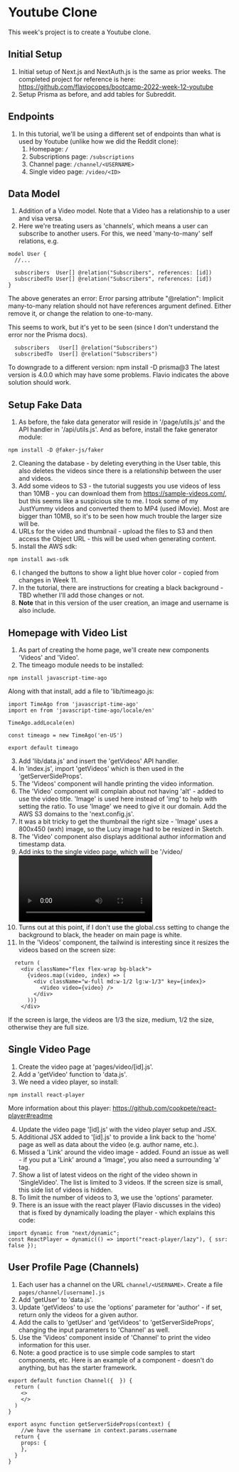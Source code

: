 # Youtube Clone

This week's project is to create a Youtube clone.

## Initial Setup

1. Initial setup of Next.js and NextAuth.js is the same as prior weeks. The completed project for reference is here: https://github.com/flaviocopes/bootcamp-2022-week-12-youtube
2. Setup Prisma as before, and add tables for Subreddit.

## Endpoints

1. In this tutorial, we'll be using a different set of endpoints than what is used by Youtube (unlike how we did the Reddit clone):
   1. Homepage: `/`
   2. Subscriptions page: `/subscriptions`
   3. Channel page: `/channel/<USERNAME>`
   4. Single video page: `/video/<ID>`

## Data Model

1. Addition of a Video model. Note that a Video has a relationship to a user and visa versa.
2. Here we're treating users as 'channels', which means a user can subscribe to another users. For this, we need 'many-to-many' self relations, e.g.

```
model User {
  //...

  subscribers  User[] @relation("Subscribers", references: [id])
  subscribedTo User[] @relation("Subscribers", references: [id])
}
```

The above generates an error: Error parsing attribute "@relation": Implicit many-to-many relation should not have references argument defined. Either remove it, or change the relation to one-to-many.

This seems to work, but it's yet to be seen (since I don't understand the error nor the Prisma docs).

```
  subscribers   User[] @relation("Subscribers")
  subscribedTo  User[] @relation("Subscribers")
```

To downgrade to a different version: npm install -D prisma@3 The latest version is 4.0.0 which may have some problems. Flavio indicates the above solution should work.

## Setup Fake Data

1. As before, the fake data generator will reside in '/page/utils.js' and the API handler in '/api/utils.js'. And as before, install the fake generator module:

```
npm install -D @faker-js/faker
```

2. Cleaning the database - by deleting everything in the User table, this also deletes the videos since there is a relationship between the user and videos.
3. Add some videos to S3 - the tutorial suggests you use videos of less than 10MB - you can download them from https://sample-videos.com/, but this seems like a suspicious site to me. I took some of my JustYummy videos and converted them to MP4 (used iMovie). Most are bigger than 10MB, so it's to be seen how much trouble the larger size will be.
4. URLs for the video and thumbnail - upload the files to S3 and then access the Object URL - this will be used when generating content.
5. Install the AWS sdk:

```
npm install aws-sdk
```

6. I changed the buttons to show a light blue hover color - copied from changes in Week 11.
7. In the tutorial, there are instructions for creating a black background - TBD whether I'll add those changes or not.
8. **Note** that in this version of the user creation, an image and username is also include.

## Homepage with Video List

1. As part of creating the home page, we'll create new components 'Videos' and 'Video'.
2. The timeago module needs to be installed:

```
npm install javascript-time-ago
```

Along with that install, add a file to 'lib/timeago.js:

```
import TimeAgo from 'javascript-time-ago'
import en from 'javascript-time-ago/locale/en'

TimeAgo.addLocale(en)

const timeago = new TimeAgo('en-US')

export default timeago
```

3. Add 'lib/data.js' and insert the 'getVideos' API handler.
4. In 'index.js', import 'getVideos' which is then used in the 'getServerSideProps'.
5. The 'Videos' component will handle printing the video information.
6. The 'Video' component will complain about not having 'alt' - added to use the video title. 'Image' is used here instead of 'img' to help with setting the ratio. To use 'Image' we need to give it our domain. Add the AWS S3 domains to the 'next.config.js'.
7. It was a bit tricky to get the thumbnail the right size - 'Image' uses a 800x450 (wxh) image, so the Lucy image had to be resized in Sketch.
8. The 'Video' component also displays additional author information and timestamp data.
9. Add inks to the single video page, which will be '/video/<VIDEO ID>' and to the user’s profile, which is '/channel/<USERNAME>'.
10. Turns out at this point, if I don't use the global.css setting to change the background to black, the header on main page is white.
11. In the 'Videos' component, the tailwind is interesting since it resizes the videos based on the screen size:

```
  return (
    <div className="flex flex-wrap bg-black">
      {videos.map((video, index) => (
        <div className="w-full md:w-1/2 lg:w-1/3" key={index}>
          <Video video={video} />
        </div>
      ))}
    </div>

```

If the screen is large, the videos are 1/3 the size, medium, 1/2 the size, otherwise they are full size.

## Single Video Page

1. Create the video page at 'pages/video/[id].js'.
2. Add a 'getVideo' function to 'data.js'.
3. We need a video player, so install:

```
npm install react-player
```

More information about this player: https://github.com/cookpete/react-player#readme

4. Update the video page '[id].js' with the video player setup and JSX.
5. Additional JSX added to '[id].js' to provide a link back to the 'home' page as well as data about the video (e.g. author name, etc.).
6. Missed a 'Link' around the video image - added. Found an issue as well - if you put a 'Link' around a 'Image', you also need a surrounding 'a' tag.
7. Show a list of latest videos on the right of the video shown in 'SingleVideo'. The list is limited to 3 videos. If the screen size is small, this side list of videos is hidden.
8. To limit the number of videos to 3, we use the 'options' parameter.
9. There is an issue with the react player (Flavio discusses in the video) that is fixed by dynamically loading the player - which explains this code:

```
import dynamic from "next/dynamic";
const ReactPlayer = dynamic(() => import("react-player/lazy"), { ssr: false });
```

## User Profile Page (Channels)

1. Each user has a channel on the URL `channel/<USERNAME>`. Create a file `pages/channel/[username].js`
2. Add 'getUser' to 'data.js'.
3. Update 'getVideos' to use the 'options' parameter for 'author' - if set, return only the videos for a given author.
4. Add the calls to 'getUser' and 'getVideos' to 'getServerSideProps', changing the input parameters to 'Channel' as well.
5. Use the 'Videos' component inside of 'Channel' to print the video information for this user.
6. Note: a good practice is to use simple code samples to start components, etc. Here is an example of a component - doesn't do anything, but has the starter framework.

```
export default function Channel({  }) {
  return (
    <>
    </>
  )
}

export async function getServerSideProps(context) {
	//we have the username in context.params.username
  return {
    props: {
    },
  }
}
```
